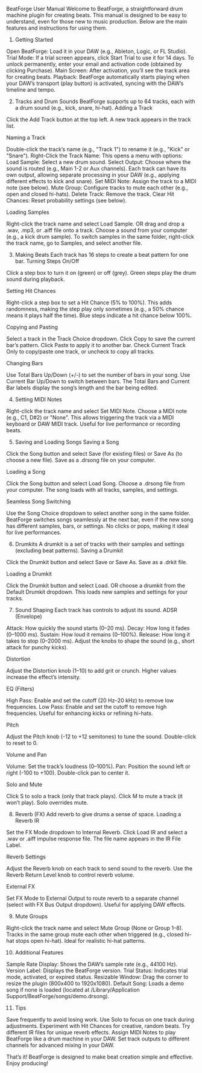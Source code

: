 BeatForge User Manual
Welcome to BeatForge, a straightforward drum machine plugin for creating beats. This manual is designed to be easy to understand, even for those new to music production. Below are the main features and instructions for using them.

1. Getting Started

Open BeatForge: Load it in your DAW (e.g., Ableton, Logic, or FL Studio).
Trial Mode: If a trial screen appears, click Start Trial to use it for 14 days. To unlock permanently, enter your email and activation code (obtained by clicking Purchase).
Main Screen: After activation, you’ll see the track area for creating beats.
Playback: BeatForge automatically starts playing when your DAW’s transport (play button) is activated, syncing with the DAW’s timeline and tempo.


2. Tracks and Drum Sounds
BeatForge supports up to 64 tracks, each with a drum sound (e.g., kick, snare, hi-hat).
Adding a Track

Click the Add Track button at the top left.
A new track appears in the track list.

Naming a Track

Double-click the track’s name (e.g., "Track 1") to rename it (e.g., "Kick" or "Snare").
Right-Click the Track Name: This opens a menu with options:
Load Sample: Select a new drum sound.
Select Output: Choose where the sound is routed (e.g., Main 1-2 or Aux channels). Each track can have its own output, allowing separate processing in your DAW (e.g., applying different effects to kick and snare).
Set MIDI Note: Assign the track to a MIDI note (see below).
Mute Group: Configure tracks to mute each other (e.g., open and closed hi-hats).
Delete Track: Remove the track.
Clear Hit Chances: Reset probability settings (see below).



Loading Samples

Right-click the track name and select Load Sample.
OR drag and drop a .wav, .mp3, or .aiff file onto a track.
Choose a sound from your computer (e.g., a kick drum sample).
To switch samples in the same folder, right-click the track name, go to Samples, and select another file.


3. Making Beats
Each track has 16 steps to create a beat pattern for one bar.
Turning Steps On/Off

Click a step box to turn it on (green) or off (grey).
Green steps play the drum sound during playback.

Setting Hit Chances

Right-click a step box to set a Hit Chance (5% to 100%).
This adds randomness, making the step play only sometimes (e.g., a 50% chance means it plays half the time).
Blue steps indicate a hit chance below 100%.

Copying and Pasting

Select a track in the Track Choice dropdown.
Click Copy to save the current bar’s pattern.
Click Paste to apply it to another bar.
Check Current Track Only to copy/paste one track, or uncheck to copy all tracks.

Changing Bars

Use Total Bars Up/Down (+/-) to set the number of bars in your song.
Use Current Bar Up/Down to switch between bars.
The Total Bars and Current Bar labels display the song’s length and the bar being edited.


4. Setting MIDI Notes

Right-click the track name and select Set MIDI Note.
Choose a MIDI note (e.g., C1, D#2) or "None".
This allows triggering the track via a MIDI keyboard or DAW MIDI track.
Useful for live performance or recording beats.


5. Saving and Loading Songs
Saving a Song

Click the Song button and select Save (for existing files) or Save As (to choose a new file).
Save as a .drsong file on your computer.

Loading a Song

Click the Song button and select Load Song.
Choose a .drsong file from your computer.
The song loads with all tracks, samples, and settings.

Seamless Song Switching

Use the Song Choice dropdown to select another song in the same folder.
BeatForge switches songs seamlessly at the next bar, even if the new song has different samples, bars, or settings.
No clicks or pops, making it ideal for live performances.


6. Drumkits
A drumkit is a set of tracks with their samples and settings (excluding beat patterns).
Saving a Drumkit

Click the Drumkit button and select Save or Save As.
Save as a .drkit file.

Loading a Drumkit

Click the Drumkit button and select Load.
OR choose a drumkit from the Default Drumkit dropdown.
This loads new samples and settings for your tracks.


7. Sound Shaping
Each track has controls to adjust its sound.
ADSR (Envelope)

Attack: How quickly the sound starts (0–20 ms).
Decay: How long it fades (0–1000 ms).
Sustain: How loud it remains (0–100%).
Release: How long it takes to stop (0–2000 ms).
Adjust the knobs to shape the sound (e.g., short attack for punchy kicks).

Distortion

Adjust the Distortion knob (1–10) to add grit or crunch.
Higher values increase the effect’s intensity.

EQ (Filters)

High Pass: Enable and set the cutoff (20 Hz–20 kHz) to remove low frequencies.
Low Pass: Enable and set the cutoff to remove high frequencies.
Useful for enhancing kicks or refining hi-hats.

Pitch

Adjust the Pitch knob (-12 to +12 semitones) to tune the sound.
Double-click to reset to 0.

Volume and Pan

Volume: Set the track’s loudness (0–100%).
Pan: Position the sound left or right (-100 to +100).
Double-click pan to center it.

Solo and Mute

Click S to solo a track (only that track plays).
Click M to mute a track (it won’t play).
Solo overrides mute.


8. Reverb (FX)
Add reverb to give drums a sense of space.
Loading a Reverb IR

Set the FX Mode dropdown to Internal Reverb.
Click Load IR and select a .wav or .aiff impulse response file.
The file name appears in the IR File Label.

Reverb Settings

Adjust the Reverb knob on each track to send sound to the reverb.
Use the Reverb Return Level knob to control reverb volume.

External FX

Set FX Mode to External Output to route reverb to a separate channel (select with FX Bus Output dropdown).
Useful for applying DAW effects.


9. Mute Groups

Right-click the track name and select Mute Group (None or Group 1–8).
Tracks in the same group mute each other when triggered (e.g., closed hi-hat stops open hi-hat).
Ideal for realistic hi-hat patterns.


10. Additional Features

Sample Rate Display: Shows the DAW’s sample rate (e.g., 44100 Hz).
Version Label: Displays the BeatForge version.
Trial Status: Indicates trial mode, activated, or expired status.
Resizable Window: Drag the corner to resize the plugin (800x400 to 1920x1080).
Default Song: Loads a demo song if none is loaded (located at /Library/Application Support/BeatForge/songs/demo.drsong).


11. Tips

Save frequently to avoid losing work.
Use Solo to focus on one track during adjustments.
Experiment with Hit Chances for creative, random beats.
Try different IR files for unique reverb effects.
Assign MIDI Notes to play BeatForge like a drum machine in your DAW.
Set track outputs to different channels for advanced mixing in your DAW.


That’s it! BeatForge is designed to make beat creation simple and effective. Enjoy producing!
